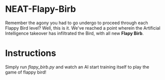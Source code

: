
# NEAT-Flapy-Birb
Remember the agony you had to go undergo to proceed through each Flappy Bird level? Well, this is it. We've reached a point wherein the Artificial Intelligence takeover has infiltrated the Bird, with all new **Flapy Birb**.


# Instructions
Simply run *flapy_birb.py* and watch an AI start training itself to play the game of flappy bird!


